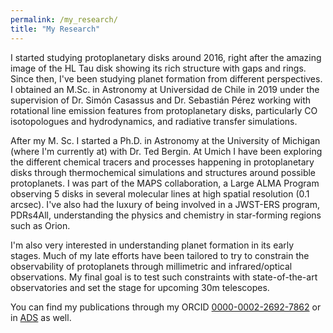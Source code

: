 ```yaml
---
permalink: /my_research/
title: "My Research"
---
```



I started studying protoplanetary disks around 2016, right after the amazing image of the HL Tau disk showing its rich structure with gaps and rings.
Since then, I've been  studying planet formation from different perspectives. I obtained an M.Sc. in Astronomy at Universidad de Chile in 2019 under the supervision of Dr. Simón Casassus and Dr. Sebastián Pérez working with rotational line emission features from protoplanetary disks, particularly CO isotopologues and hydrodynamics, and radiative transfer simulations.

After my M. Sc. I started a Ph.D. in Astronomy at the University of Michigan (where I'm currently at) with Dr. Ted Bergin. At Umich I have been exploring the different chemical tracers and processes happening in protoplanetary disks through thermochemical simulations and structures around possible protoplanets. I was part of the MAPS collaboration, a Large ALMA Program observing 5 disks in several molecular lines at high spatial resolution (0.1 arcsec). I've also had the luxury of being involved in a JWST-ERS program, PDRs4All, understanding the physics and chemistry in star-forming regions such as  Orion.

I'm also very interested in understanding planet formation in its early stages. Much of my late efforts have been tailored to try to constrain the observability of protoplanets through millimetric and infrared/optical observations. My final goal is to test such constraints with state-of-the-art observatories and set the stage for upcoming 30m telescopes. 


You can find my publications through my ORCID [0000-0002-2692-7862](https://orcid.org/0000-0002-2692-7862) or in [ADS](https://ui.adsabs.harvard.edu/public-libraries/Mxh4muBKS_O87dZ0VLndDA) as well.
